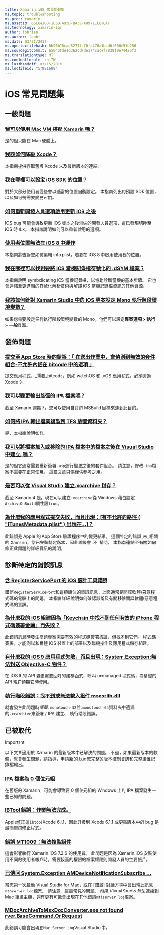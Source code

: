 ```yaml
---
title: Xamarin.iOS 常見問題集
ms.topic: troubleshooting
ms.prod: xamarin
ms.assetid: 65E04188-185D-493D-BA3C-A89711CB6CAF
ms.technology: xamarin-ios
author: lobrien
ms.author: laobri
ms.date: 03/21/2017
ms.openlocfilehash: 8b90b76cad5277fe76fc476a0bcd6f600e91b256
ms.sourcegitcommit: 650458de1d362cd7de174cacef7838f0e74426f3
ms.translationtype: MT
ms.contentlocale: zh-TW
ms.lasthandoff: 03/15/2019
ms.locfileid: "57981688"
---
```

# <a name="ios-frequently-asked-questions"></a>iOS 常見問題集

## <a name="general-questions"></a>一般問題

### <a name="can-i-use-a-mac-vm-with-xamarinmac-vmmd"></a>[我可以使用 Mac VM 搭配 Xamarin 嗎？](mac-vm.md)
是的但只能在 Mac 硬體上。

### <a name="how-can-i-downgrade-xcodedowngrade-xcodemd"></a>[我該如何降級 Xcode？](downgrade-xcode.md)
本指南提供存取舊版 Xcode 以及最新版本的連結。

### <a name="where-can-i-set-my-ios-sdk-locationsios-sdkmd"></a>[我在哪裡可以設定 iOS SDK 的位置？](ios-sdk.md)
對於大部分使用者這些會以適當的位置自動設定。 本指南列出的預設 SDK 位置，以及如何視需要變更它們。

### <a name="how-can-i-reenable-developer-options-after-updating-iosupdate-developer-optionsmd"></a>[如何重新開發人員選項啟用更新 iOS 之後](update-developer-options.md)
IOS bug 可能會導致更新 iOS 版本之後消失的開發人員選項，這已發現切換至 iOS 時 8.x。 本指南說明如何可以重新啟用的選項。

### <a name="user-location-not-working-in-ios-8ios8-user-locationmd"></a>[使用者位置無法在 iOS 8 中運作](ios8-user-location.md)
本指南將告訴您如何編輯 info.plist，若要在 iOS 8 中啟用使用者的位置。

### <a name="where-can-i-find-the-dsym-file-to-symbolicate-ios-crash-logssymbolicate-ios-crashmd"></a>[我在哪裡可以找到要將 iOS 當機記錄檔符號化的 .dSYM 檔案？](symbolicate-ios-crash.md)
本指南說明 symbolicating iOS 當機記錄檔，以協助診斷當機的基本步驟。 它也會連結至更進階的符號化解析技術與解譯 iOS 當機記錄檔資訊的其他資源。


### <a name="how-do-i-set-mono-runtime-environment-variables-for-ios-projects-in-xamarin-studioxs-mono-runtimemd"></a>[我該如何針對 Xamarin Studio 中的 iOS 專案設定 Mono 執行階段環境變數？](xs-mono-runtime.md)
如果您需要設定任何執行階段環境變數的 Mono，他們可以設定**專案選項 > 執行 > 一般**頁面。

## <a name="publishing-questions"></a>發佈問題

### <a name="error-when-submitting-to-app-store-invalid-bundle---options-not-allowed-to-be-embedded-in-bitcode-are-detected-in-the-submissioninvalid-bundle-bitcodemd"></a>[提交至 App Store 時的錯誤：「 在送出作業中，會偵測到無效的套件組合-不允許內嵌在 bitcode 中的選項 」](invalid-bundle-bitcode.md)

提交應用程式，_需要_bitcode，例如 watchOS 和 tvOS 應用程式，必須透過 Xcode 9。

### <a name="can-i-change-the-output-path-of-the-ipa-fileipa-output-pathmd"></a>[我可以變更輸出路徑的 IPA 檔案嗎？](ipa-output-path.md)
截至 Xamarin 週期 7，您可以使用自訂的 MSBuild 目標來達到此目的。

### <a name="how-can-i-copy-ipa-output-files-to-the-tfs-drop-folderipa-tfsmd"></a>[如何將 IPA 輸出檔案複製到 TFS 放置資料夾？](ipa-tfs.md)
是，本指南說明如何。

### <a name="can-i-add-files-to-or-remove-files-from-an-ipa-file-after-building-it-in-visual-studiomodify-ipamd"></a>[我可以將檔案加入或移除的 IPA 檔案中的檔案之後在 Visual Studio 中建立, 嗎？](modify-ipa.md)
是的但它通常需要重新簽署`.app`進行變更之後的套件組合。 請注意，修改`.ipa`檔案不需要在正常使用。 這篇文章只供僅供參考之用。

### <a name="is-it-possible-to-create-a-xcarchive-archive-from-visual-studiocreate-xcarchivemd"></a>[是否可以從 Visual Studio 建立.xcarchive 封存？](create-xcarchive.md)
截至 Xamarin 4 是，現在可以建立`.xcarchive`從 Windows 藉由設定`ArchiveOnBuild`屬性設`true`。

### <a name="why-does-my-app-submission-fail-with-disallowed-paths--itunesmetadataplist--found-at--itunesmetadata-disallowed-pathsmd"></a>[為什麼我的應用程式提交失敗，而且出現：[有不允許的路徑 ( "iTunesMetadata.plist" ) 出現在...]？](itunesmetadata-disallowed-paths.md)
此錯誤是 Apple 的 App Store 驗證程序中的變更結果。 這個特定的錯誤_未_相關的 Xamarin，您已安裝特定版本，因此降級會_不_幫助。 本指南連結至有關如何修正此問題的詳細資訊的說明。


## <a name="diagnosing-specific-error-messages"></a>診斷特定的錯誤訊息

### <a name="ios-designer-error-with-registerserviceporterror-registerserviceportmd"></a>[含 RegisterServicePort 的 iOS 設計工具錯誤](error-registerserviceport.md)
錯誤`RegisterServicePort`和這類類似的錯誤訊息，上面通常是間諜軟體/惡意程式碼的電腦上的問題。 本指南詳細說明如何確認診斷及有關移除間諜軟體/惡意程式碼的資訊。

### <a name="why-does-my-ios-build-fail-with-no-valid-iphone-code-signing-keys-found-in-keychainno-codesigning-keysmd"></a>[為什麼我的 iOS 組建因為「Keychain 中找不到任何有效的 iPhone 程式碼簽署金鑰」而失敗？](no-codesigning-keys.md)
此錯誤訊息時發生問題專案需要有效的程式碼簽署憑證，但找不到它們。 程式碼簽署，才能測試和實體 iOS 裝置上的部署以及臨機操作及應用程式儲存組建。

### <a name="why-does-my-ios-9-app-fail-with-systemexception-failed-to-marshal-the-objective-c-objectexception-marshal-obj-cmd"></a>[有什麼我的 iOS 9 應用程式失敗，而且出現：System.Exception:無法封送 Objective-C 物件？](exception-marshal-obj-c.md)
在 iOS 9 的 API 變更需要回呼的建構函式，呼叫 unmanaged 程式碼，為基礎的 API 現在預期它時使用。

### <a name="runtime-error-the-assembly-mscorlibdll-was-not-found-or-could-not-be-loadederror-mscorlib-not-foundmd"></a>[執行階段錯誤：找不到或無法載入組件 mscorlib.dll](error-mscorlib-not-found.md)
就會發生此問題時*隱藏*`.monotouch-32`並`.monotouch-64`資料夾中遺漏的`.xcarchive`來簽署 / IPA 建立、 執行階段錯誤。

## <a name="deprecated"></a>已被取代

> [!IMPORTANT]
> 以下文章適用於 Xamarin 的最新版本中已解決的問題。 不過，如果最新版本的軟體，就會發生問題，請指導，申請[新的 bug](~/cross-platform/troubleshooting/questions/howto-file-bug.md)您完整的版本控制資訊和完整建置記錄檔輸出。



### <a name="ipa-file-is-0-bytesipa-zero-bytesmd"></a>[IPA 檔案為 0 個位元組](ipa-zero-bytes.md)
在舊版的 Xamarin，可能會導致要 0 個位元組的 Windows 上的 IPA 檔案發生一些已知的問題。

### <a name="ibtool-error-the-operation-couldnt-be-completederror-ibtoolmd"></a>[IBTool 錯誤：作業無法完成。](error-ibtool.md)
Apple[修正](https://developer.apple.com/library/ios/releasenotes/DeveloperTools/RN-Xcode/Chapters/xc6_release_notes.html)這`ibtool`Xcode 6.1.1，因此升級到 Xcode 6.1.1 或更高版本中的 bug 是最簡單的修正程式。

### <a name="error-mt1009-could-not-copy-the-assemblyerror-mt1009md"></a>[錯誤 MT1009：無法複製組件](error-mt1009.md)
這會影響執行 Xamarin.iOS 7.2.6 的使用者。 此問題是因為 Xamarin.iOS 安裝使用不同的使用者帳戶時，需要較高的權限的檔案權限則開發人員的主要帳戶。

### <a name="systemexception-amdevicenotificationsubscribe-returned-exception-amddevicenotificationsubscribemd"></a>[已傳回 System.Exception AMDeviceNotificationSubscribe ...](exception-amddevicenotificationsubscribe.md)
當您第一次啟動 Visual Studio for Mac，或在 [錯誤] 對話方塊中會出現此訊息`mtbserver.log`檔案。 請注意，這是常見的問題。 如果 Visual Studio 無法連接到 Mac 組建主機，還有更有可能會出現在其他錯誤`mtbserver.log`檔案。

### <a name="mdocarchivetomsxdocconverterexe-not-found-rverbasecommandonrequestmdocarchivetomsxdocconverter-not-foundmd"></a>[MDocArchiveToMsxDocConverter.exe not found rver.BaseCommand.OnRequest](mdocarchivetomsxdocconverter-not-found.md)
此錯誤可能會出現在`Mac Server Log`Visual Studio 中。
